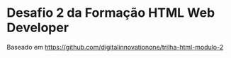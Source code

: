 # Desafio 2 da Formação HTML Web Developer
Baseado em https://github.com/digitalinnovationone/trilha-html-modulo-2
